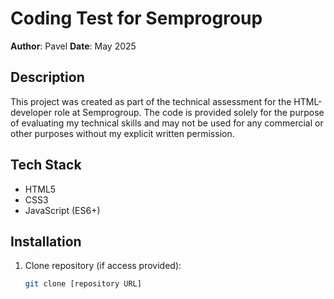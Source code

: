 # Coding Test for Semprogroup

**Author**: Pavel
**Date**: May 2025

## Description

This project was created as part of the technical assessment for the HTML-developer role at Semprogroup. The code is provided solely for the purpose of evaluating my technical skills and may not be used for any commercial or other purposes without my explicit written permission.

## Tech Stack

- HTML5
- CSS3
- JavaScript (ES6+)

## Installation

1. Clone repository (if access provided):
   ```bash
   git clone [repository URL]
   ```
